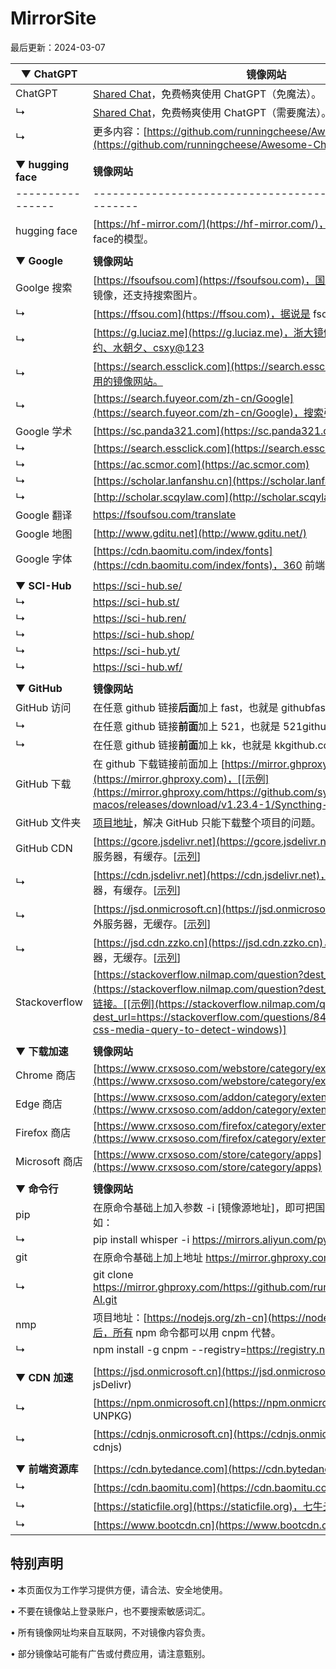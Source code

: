 # MirrorSite

最后更新：2024-03-07






| ▼ **ChatGPT**    | **镜像网站**                                                 |
| ---------------- | ------------------------------------------------------------ |
| ChatGPT          | [Shared Chat](https://chat-shared3.zhile.io/shared.html)，免费畅爽使用 ChatGPT（免魔法）。 |
| ↳                | [Shared Chat](https://chat-shared.zhile.io/shared.html)，免费畅爽使用 ChatGPT（需要魔法）。 |
| ↳                | 更多内容：[https://github.com/runningcheese/Awesome-ChatGPT](https://github.com/runningcheese/Awesome-ChatGPT) |
|                  |                                                              |
| ▼ **hugging face**    | **镜像网站**                                                 |
| ---------------- | ------------------------------------------------------------ |
| hugging face          | [https://hf-mirror.com/](https://hf-mirror.com/)，可以在国内下载hugging face的模型。 |
|                  |                                                              |
| ▼ **Google**     | **镜像网站**                                                 |
| Goolge 搜索      | [https://fsoufsou.com](https://fsoufsou.com)，国内可合规使用的 Google 镜像，还支持搜索图片。 |
| ↳                | [https://ffsou.com](https://ffsou.com)，据说是 fsou 的分身。 |
| ↳                | [https://g.luciaz.me](https://g.luciaz.me)，浙大镜像，答案分别是：心灵之约、水朝夕、csxy@123 |
| ↳                | [https://search.essclick.com](https://search.essclick.com)，提供了一些可用的镜像网站。 |
| ↳                | [https://search.fuyeor.com/zh-cn/Google](https://search.fuyeor.com/zh-cn/Google)，搜索引擎，自动分配。 |
| Google 学术      | [https://sc.panda321.com](https://sc.panda321.com)           |
| ↳                | [https://search.essclick.com](https://search.essclick.com)   |
| ↳                | [https://ac.scmor.com](https://ac.scmor.com)                 |
| ↳                | [https://scholar.lanfanshu.cn](https://scholar.lanfanshu.cn) |
| ↳                | [http://scholar.scqylaw.com](http://scholar.scqylaw.com)     |
| Google 翻译      | https://fsoufsou.com/translate                               |
| Google 地图      | [http://www.gditu.net](http://www.gditu.net/)                |
| Google 字体      | [https://cdn.baomitu.com/index/fonts](https://cdn.baomitu.com/index/fonts)，360 前端静态资源库。 |
|                  |                                                              |
| ▼ **SCI-Hub**    | https://sci-hub.se/                                          |
| ↳                | https://sci-hub.st/                                          |
| ↳                | https://sci-hub.ren/                                         |
| ↳                | https://sci-hub.shop/                                        |
| ↳                | https://sci-hub.yt/                                          |
| ↳                | https://sci-hub.wf/                                          |
|                  |                                                              |
| ▼ **GitHub**     | **镜像网站**                                                 |
| GitHub 访问      | 在任意 github 链接**后面**加上 fast，也就是 githubfast.com，[[示例](https://githubfast.com/runningcheese/Awesome-AI)] |
| ↳                | 在任意 github 链接**前面**加上 521，也就是 521github.com，[[示例](https://521github.com/runningcheese/Awesome-AI)] |
| ↳                | 在任意 github 链接**前面**加上 kk，也就是 kkgithub.com，[[示例](https://kkgithub.com/runningcheese/RunningCheese-Firefox)] |
| GitHub 下载      | 在 github 下载链接前面加上 [https://mirror.ghproxy.com](https://mirror.ghproxy.com)，[[示例](https://mirror.ghproxy.com/https://github.com/syncthing/syncthing-macos/releases/download/v1.23.4-1/Syncthing-1.23.4-1.dmg)] |
| GitHub 文件夹    | [项目地址](https://blog.luckly-mjw.cn/tool-show/github-directory-downloader/index.html)，解决 GitHub 只能下载整个项目的问题。 |
| GitHub CDN       | [https://gcore.jsdelivr.net](https://gcore.jsdelivr.net)，180ms 延迟，海外服务器，有缓存。[[示列](https://gcore.jsdelivr.net/gh/runningcheese/RunningCheese-Firefox/Restore/Adblock_Watermark.txt)] |
| ↳                | [https://cdn.jsdelivr.net](https://cdn.jsdelivr.net)，180ms 延迟，海外服务器，有缓存。[[示列](https://cdn.jsdelivr.net/gh/runningcheese/RunningCheese-Firefox/Restore/Adblock_Watermark.txt)] |
| ↳                | [https://jsd.onmicrosoft.cn](https://jsd.onmicrosoft.cn)，15ms 延迟，国外服务器，无缓存。[[示列](https://jsd.onmicrosoft.cn/gh/runningcheese/RunningCheese-Firefox/Restore/Adblock_Watermark.txt)] |
| ↳                | [https://jsd.cdn.zzko.cn](https://jsd.cdn.zzko.cn)，30ms 延迟，国外服务器，无缓存。[[示列](https://jsd.cdn.zzko.cn/gh/runningcheese/RunningCheese-Firefox/Restore/Adblock_Watermark.txt)] |
| Stackoverflow    | [https://stackoverflow.nilmap.com/question?dest_url=](https://stackoverflow.nilmap.com/question?dest_url=)，在原网页前加上链接。[[示例](https://stackoverflow.nilmap.com/question?dest_url=https://stackoverflow.com/questions/8493589/is-there-a-css-media-query-to-detect-windows)] |
|                  |                                                              |
| ▼ **下载加速**   | **镜像网站**                                                 |
| Chrome 商店      | [https://www.crxsoso.com/webstore/category/extensions](https://www.crxsoso.com/webstore/category/extensions) |
| Edge 商店        | [https://www.crxsoso.com/addon/category/extensions](https://www.crxsoso.com/addon/category/extensions) |
| Firefox 商店     | [https://www.crxsoso.com/firefox/category/extensions](https://www.crxsoso.com/firefox/category/extensions) |
| Microsoft 商店   | [https://www.crxsoso.com/store/category/apps](https://www.crxsoso.com/store/category/apps) |
|                  |                                                              |
| ▼ **命令行**     | **镜像网站**                                                 |
| pip              | 在原命令基础上加入参数 -i [镜像源地址]，即可把国外的源换成国内源，比如： |
| ↳                | pip install whisper -i https://mirrors.aliyun.com/pypi/simple |
| git              | 在原命令基础上加上地址 https://mirror.ghproxy.com/ 即可高速克隆，比如： |
| ↳                | git clone https://mirror.ghproxy.com/https://github.com/runningcheese/Awesome-AI.git |
| nmp              | 项目地址：[https://nodejs.org/zh-cn](https://nodejs.org/zh-cn)，安装之后，所有 npm 命令都可以用 cnpm 代替。 |
| ↳                | npm install -g cnpm --registry=https://registry.npmmirror.com |
|                  |                                                              |
| ▼ **CDN 加速**   | [https://jsd.onmicrosoft.cn](https://jsd.onmicrosoft.cn/@info) (回源 jsDelivr) |
| ↳                | [https://npm.onmicrosoft.cn](https://npm.onmicrosoft.cn/@info) (回源 UNPKG) |
| ↳                | [https://cdnjs.onmicrosoft.cn](https://cdnjs.onmicrosoft.cn/@info) (回源 cdnjs) |
|                  |                                                              |
| ▼ **前端资源库** | [https://cdn.bytedance.com](https://cdn.bytedance.com)，字节跳动 |
| ↳                | [https://cdn.baomitu.com](https://cdn.baomitu.com)，360      |
| ↳                | [https://staticfile.org](https://staticfile.org)，七牛云     |
| ↳                | [https://www.bootcdn.cn](https://www.bootcdn.cn)，极兔云     |





## **特别声明**

• 本页面仅为工作学习提供方便，请合法、安全地使用。

• 不要在镜像站上登录账户，也不要搜索敏感词汇。

• 所有镜像网址均来自互联网，不对镜像内容负责。

• 部分镜像站可能有广告或付费应用，请注意甄别。

